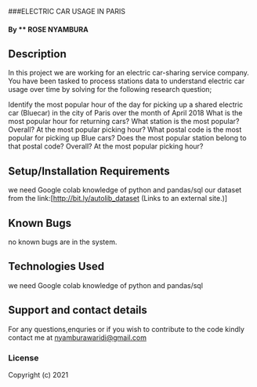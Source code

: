 ###ELECTRIC CAR USAGE IN PARIS
#### By ** ROSE NYAMBURA
## Description
In this project we are working for an electric car-sharing service company. You have been tasked to process stations data to understand electric car usage over time by solving for the following research question;

Identify the most popular hour of the day for picking up a shared electric car (Bluecar) in the city of Paris over the month of April 2018
What is the most popular hour for returning cars?
What station is the most popular?
Overall?
At the most popular picking hour?
What postal code is the most popular for picking up Blue cars? Does the most popular station belong to that postal code?
Overall?
At the most popular picking hour?
## Setup/Installation Requirements
we need Google colab
knowledge of python and pandas/sql
our dataset from the link:[http://bit.ly/autolib_dataset (Links to an external site.)]

## Known Bugs
no known bugs are in the system.
## Technologies Used
we need Google colab
knowledge of python and pandas/sql
## Support and contact details

For any questions,enquries or if you wish to contribute to the code kindly contact me at nyamburawaridi@gmail.com
### License

Copyright (c) 2021
